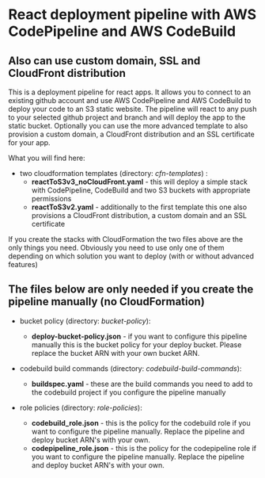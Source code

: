 # React deployment pipeline with AWS CodePipeline and AWS CodeBuild

## Also can use custom domain, SSL and CloudFront distribution

This is a deployment pipeline for react apps. 
It allows you to connect to an existing github account and use
AWS CodePipeline and AWS CodeBuild to deploy your code to an S3 static website.
The pipeline will react to any push to your selected github project and branch and will deploy 
the app to the static bucket. Optionally you can use the more advanced
template to also provision a custom domain, a CloudFront distribution
and an SSL certificate for your app.

What you will find here:

- two cloudformation templates (directory: _cfn-templates_) :
    -   **reactToS3v3_noCloudFront.yaml** - this will deploy a simple stack with CodePipeline, CodeBuild and two S3 buckets with appropriate permissions
    -   **reactToS3v2.yaml** - additionally to the first template this one also provisions a CloudFront distribution, a custom domain and an SSL certificate

If you create the stacks with CloudFormation the two files above are the only things you need. Obviously you need to use only one of them depending on which solution you want to deploy (with or without advanced features)

## The files below are only needed if you create the pipeline manually (no CloudFormation)  
  
- bucket policy (directory: _bucket-policy_):
    - **deploy-bucket-policy.json** - if you want to configure this pipeline manually this is the bucket policy for your deploy bucket. Please replace the bucket ARN with your own bucket ARN.
    
- codebuild build commands (directory: _codebuild-build-commands_):
    - **buildspec.yaml** - these are the build commands you need to add to the codebuild project if you configure the pipeline manually
    
- role policies (directory: _role-policies_):
    - **codebuild_role.json** - this is the policy for the codebuild role if you want to configure the pipeline manually. Replace the pipeline and deploy bucket ARN's with your own.
    - **codepipeline_role.json** - this is the policy for the codepipeline role if you want to configure the pipeline manually. Replace the pipeline and deploy bucket ARN's with your own.